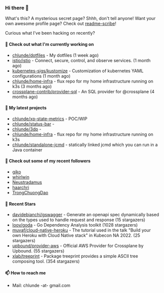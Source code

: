 ### Hi there 👋

What's this? A mysterious secret page? Shhh, don't tell anyone!
Want your own awesome profile page? Check out [readme-scribe](https://github.com/muesli/readme-scribe)!

Curious what I've been hacking on recently?

#### 👷 Check out what I'm currently working on

- [chlunde/dotfiles](https://github.com/chlunde/dotfiles) - My dotfiles (1 week ago)
- [istio/istio](https://github.com/istio/istio) - Connect, secure, control, and observe services. (1 month ago)
- [kubernetes-sigs/kustomize](https://github.com/kubernetes-sigs/kustomize) - Customization of kubernetes YAML configurations (1 month ago)
- [chlunde/home-infra](https://github.com/chlunde/home-infra) - flux repo for my home infrastructure running on k3s  (3 months ago)
- [crossplane-contrib/provider-sql](https://github.com/crossplane-contrib/provider-sql) - An SQL provider for @crossplane (4 months ago)

#### 🌱 My latest projects

- [chlunde/xp-state-metrics](https://github.com/chlunde/xp-state-metrics) - POC/WIP
- [chlunde/status-bar](https://github.com/chlunde/status-bar) - 
- [chlunde/3dp](https://github.com/chlunde/3dp) - 
- [chlunde/home-infra](https://github.com/chlunde/home-infra) - flux repo for my home infrastructure running on k3s 
- [chlunde/standalone-jcmd](https://github.com/chlunde/standalone-jcmd) - statically linked jcmd which you can run in a Java container



#### 👯 Check out some of my recent followers

- [giko](https://github.com/giko)
- [whirlwin](https://github.com/whirlwin)
- [Neustradamus](https://github.com/Neustradamus)
- [haarchri](https://github.com/haarchri)
- [TrongChuongDao](https://github.com/TrongChuongDao)

#### 🌟 Recent Stars

- [davidebianchi/gswagger](https://github.com/davidebianchi/gswagger) - Generate an openapi spec dynamically based on the types used to handle request and response (15 stargazers)
- [loov/goda](https://github.com/loov/goda) - Go Dependency Analysis toolkit (1028 stargazers)
- [muvaf/cloud-native-heroku](https://github.com/muvaf/cloud-native-heroku) - The tutorial used in the talk &#34;Build your own Heroku with Cloud Native stack&#34; in Kubecon NA 2022. (25 stargazers)
- [upbound/provider-aws](https://github.com/upbound/provider-aws) - Official AWS Provider for Crossplane by Upbound. (55 stargazers)
- [xlab/treeprint](https://github.com/xlab/treeprint) - Package treeprint provides a simple ASCII tree composing tool. (354 stargazers)

#### 📫 How to reach me

- Mail: chlunde -at- gmail.com
